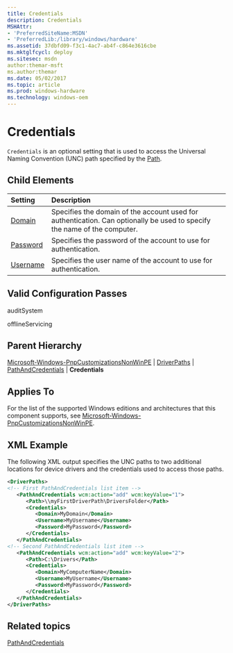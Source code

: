 ```yaml
---
title: Credentials
description: Credentials
MSHAttr:
- 'PreferredSiteName:MSDN'
- 'PreferredLib:/library/windows/hardware'
ms.assetid: 37dbfd09-f3c1-4ac7-ab4f-c864e3616cbe
ms.mktglfcycl: deploy
ms.sitesec: msdn
author:themar-msft
ms.author:themar
ms.date: 05/02/2017
ms.topic: article
ms.prod: windows-hardware
ms.technology: windows-oem
---
```

# Credentials

`Credentials` is an optional setting that is used to access the Universal Naming Convention (UNC) path specified by the [Path](microsoft-windows-pnpcustomizationsnonwinpe-driverpaths-pathandcredentials-path.md).

## Child Elements

| Setting                 | Description                                                                           |
|:------------------------|:--------------------------------------------------------------------------------------|
| [Domain](microsoft-windows-pnpcustomizationsnonwinpe-driverpaths-pathandcredentials-credentials-domain.md) | Specifies the domain of the account used for authentication. Can optionally be used to specify the name of the computer. |
| [Password](microsoft-windows-pnpcustomizationsnonwinpe-driverpaths-pathandcredentials-credentials-password.md) | Specifies the password of the account to use for authentication. |
| [Username](microsoft-windows-pnpcustomizationsnonwinpe-driverpaths-pathandcredentials-credentials-username.md) | Specifies the user name of the account to use for authentication. |

## Valid Configuration Passes

auditSystem

offlineServicing

## Parent Hierarchy

[Microsoft-Windows-PnpCustomizationsNonWinPE](microsoft-windows-pnpcustomizationsnonwinpe.md) | [DriverPaths](microsoft-windows-pnpcustomizationsnonwinpe-driverpaths.md) | [PathAndCredentials](microsoft-windows-pnpcustomizationsnonwinpe-driverpaths-pathandcredentials.md) | **Credentials**

## Applies To

For the list of the supported Windows editions and architectures that this component supports, see [Microsoft-Windows-PnpCustomizationsNonWinPE](microsoft-windows-pnpcustomizationsnonwinpe.md).

## XML Example

The following XML output specifies the UNC paths to two additional locations for device drivers and the credentials used to access those paths.

```XML
<DriverPaths>
<!-- First PathAndCredentials list item -->
   <PathAndCredentials wcm:action="add" wcm:keyValue="1">
      <Path>\\myFirstDriverPath\DriversFolder</Path>
      <Credentials>
         <Domain>MyDomain</Domain>
         <Username>MyUsername</Username>
         <Password>MyPassword</Password>
      </Credentials>
   </PathAndCredentials>
<!-- Second PathAndCredentials list item -->
   <PathAndCredentials wcm:action="add" wcm:keyValue="2">
      <Path>C:\Drivers</Path>
      <Credentials>
         <Domain>MyComputerName</Domain>
         <Username>MyUsername</Username>
         <Password>MyPassword</Password>
      </Credentials>
   </PathAndCredentials>
</DriverPaths>
```

## Related topics

[PathAndCredentials](microsoft-windows-pnpcustomizationsnonwinpe-driverpaths-pathandcredentials.md)
